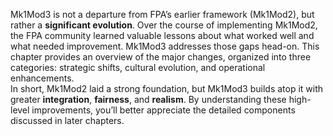 Mk1Mod3 is not a departure from FPA’s earlier framework (Mk1Mod2), but rather a **significant evolution**. Over the course of implementing Mk1Mod2, the FPA community learned valuable lessons about what worked well and what needed improvement. Mk1Mod3 addresses those gaps head-on. This chapter provides an overview of the major changes, organized into three categories: strategic shifts, cultural evolution, and operational enhancements.  
In short, Mk1Mod2 laid a strong foundation, but Mk1Mod3 builds atop it with greater **integration**, **fairness**, and **realism**. By understanding these high-level improvements, you’ll better appreciate the detailed components discussed in later chapters.
